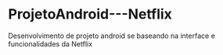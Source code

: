 # ProjetoAndroid---Netflix
Desenvolvimento de projeto android se baseando na interface e funcionalidades da Netflix
